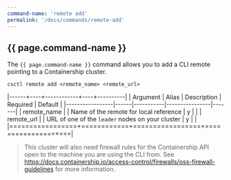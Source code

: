 ```yaml
---
command-name: 'remote add'
permalink: '/docs/commands/remote-add'
---
```


<h2> {{ page.command-name }} </h2>

The `{{ page.command-name }}` command allows you to add a CLI remote pointing to a Containership cluster.

`csctl remote add <remote_name> <remote_url>`

|------+----+------------+----+----------|
| Argument | Alias | Description | Required | Default |
|-----------------|------|-----------|----------------|-------|
| remote_name | | Name of the remote for local reference | y | |
| remote_url | | URL of one of the `leader` nodes on your cluster | y | |
|=================+============+=================+================+===|

> This cluster will also need firewall rules for the Containership API open to the machine you are using the CLI from.
See <https://docs.containership.io/access-control/firewalls/oss-firewall-guidelines> for more information.
